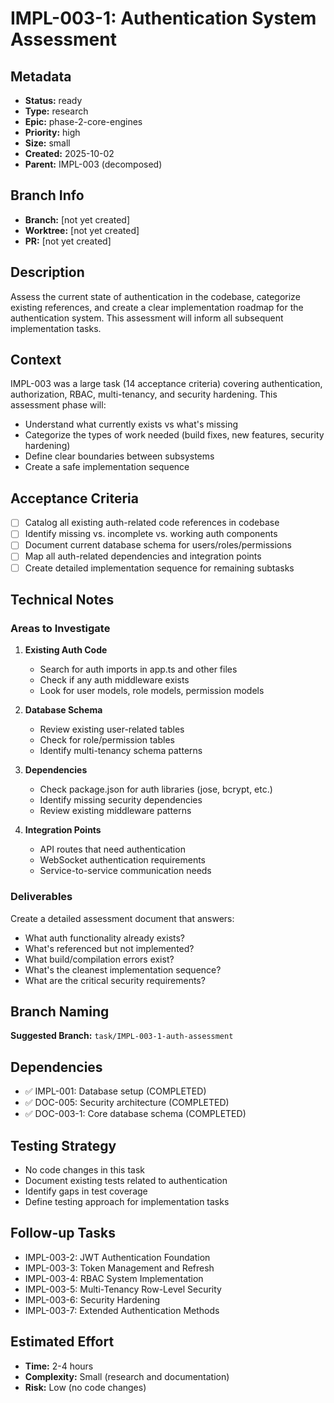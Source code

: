 # IMPL-003-1: Authentication System Assessment

## Metadata
- **Status:** ready
- **Type:** research
- **Epic:** phase-2-core-engines
- **Priority:** high
- **Size:** small
- **Created:** 2025-10-02
- **Parent:** IMPL-003 (decomposed)

## Branch Info
- **Branch:** [not yet created]
- **Worktree:** [not yet created]
- **PR:** [not yet created]

## Description
Assess the current state of authentication in the codebase, categorize existing references, and create a clear implementation roadmap for the authentication system. This assessment will inform all subsequent implementation tasks.

## Context
IMPL-003 was a large task (14 acceptance criteria) covering authentication, authorization, RBAC, multi-tenancy, and security hardening. This assessment phase will:
- Understand what currently exists vs what's missing
- Categorize the types of work needed (build fixes, new features, security hardening)
- Define clear boundaries between subsystems
- Create a safe implementation sequence

## Acceptance Criteria
- [ ] Catalog all existing auth-related code references in codebase
- [ ] Identify missing vs. incomplete vs. working auth components
- [ ] Document current database schema for users/roles/permissions
- [ ] Map all auth-related dependencies and integration points
- [ ] Create detailed implementation sequence for remaining subtasks

## Technical Notes

### Areas to Investigate
1. **Existing Auth Code**
   - Search for auth imports in app.ts and other files
   - Check if any auth middleware exists
   - Look for user models, role models, permission models

2. **Database Schema**
   - Review existing user-related tables
   - Check for role/permission tables
   - Identify multi-tenancy schema patterns

3. **Dependencies**
   - Check package.json for auth libraries (jose, bcrypt, etc.)
   - Identify missing security dependencies
   - Review existing middleware patterns

4. **Integration Points**
   - API routes that need authentication
   - WebSocket authentication requirements
   - Service-to-service communication needs

### Deliverables
Create a detailed assessment document that answers:
- What auth functionality already exists?
- What's referenced but not implemented?
- What build/compilation errors exist?
- What's the cleanest implementation sequence?
- What are the critical security requirements?

## Branch Naming
**Suggested Branch:** `task/IMPL-003-1-auth-assessment`

## Dependencies
- ✅ IMPL-001: Database setup (COMPLETED)
- ✅ DOC-005: Security architecture (COMPLETED)
- ✅ DOC-003-1: Core database schema (COMPLETED)

## Testing Strategy
- No code changes in this task
- Document existing tests related to authentication
- Identify gaps in test coverage
- Define testing approach for implementation tasks

## Follow-up Tasks
- IMPL-003-2: JWT Authentication Foundation
- IMPL-003-3: Token Management and Refresh
- IMPL-003-4: RBAC System Implementation
- IMPL-003-5: Multi-Tenancy Row-Level Security
- IMPL-003-6: Security Hardening
- IMPL-003-7: Extended Authentication Methods

## Estimated Effort
- **Time:** 2-4 hours
- **Complexity:** Small (research and documentation)
- **Risk:** Low (no code changes)
